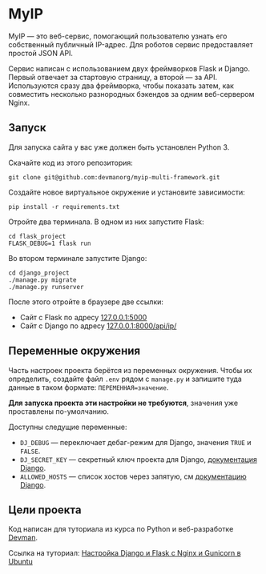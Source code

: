 # MyIP

MyIP — это веб-сервис, помогающий пользователю узнать его собственный публичный IP-адрес. Для роботов сервис предоставляет простой JSON API.

Сервис написан с использованием двух фреймворков Flask и Django. Первый отвечает за стартовую страницу, а второй — за API. Используются сразу два фреймворка, чтобы показать затем, как совместить несколько разнородных бэкендов за одним веб-сервером Nginx.

## Запуск

Для запуска сайта у вас уже должен быть установлен Python 3.

Скачайте код из этого репозитория:

```
git clone git@github.com:devmanorg/myip-multi-framework.git
```

Создайте новое виртуальное окружение и установите зависимости:

```
pip install -r requirements.txt
```

Отройте два терминала. В одном из них запустите Flask:

```
cd flask_project
FLASK_DEBUG=1 flask run
```

Во втором терминале запустите Django:

```
cd django_project
./manage.py migrate
./manage.py runserver
```

После этого отройте в браузере две ссылки:

- Сайт с Flask по адресу [127.0.0.1:5000](http://127.0.0.1:5000/)
- Сайт с Django по адресу [127.0.0.1:8000/api/ip/](http://127.0.0.1:8000/api/ip/)

## Переменные окружения

Часть настроек проекта берётся из переменных окружения. Чтобы их определить, создайте файл `.env` рядом с `manage.py` и запишите туда данные в таком формате: `ПЕРЕМЕННАЯ=значение`.

**Для запуска проекта эти настройки не требуются**, значения уже проставлены по-умолчанию.

Доступны следущие переменные:

- `DJ_DEBUG` — переключает дебаг-режим для Django, значения `TRUE` и `FALSE`.
- `DJ_SECRET_KEY` — секретный ключ проекта для Django, [документация Django](https://docs.djangoproject.com/en/3.1/ref/settings/#std:setting-SECRET_KEY).
- `ALLOWED_HOSTS` — список хостов через запятую, см [документацию Django](https://docs.djangoproject.com/en/3.1/ref/settings/#allowed-hosts).

## Цели проекта

Код написан для туториала из курса по Python и веб-разработке [Devman](https://dvmn.org).

Ссылка на туториал: [Настройка Django и Flask c Nginx и Gunicorn в Ubuntu](https://devman.org/encyclopedia/web-server/deploy-django-nginx-gunicorn/)
